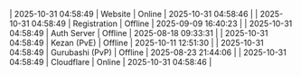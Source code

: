 | 2025-10-31 04:58:49 | Website | Online | 2025-10-31 04:58:46 |
| 2025-10-31 04:58:49 | Registration | Offline | 2025-09-09 16:40:23 |
| 2025-10-31 04:58:49 | Auth Server | Offline | 2025-08-18 09:33:31 |
| 2025-10-31 04:58:49 | Kezan (PvE) | Offline | 2025-10-11 12:51:30 |
| 2025-10-31 04:58:49 | Gurubashi (PvP) | Offline | 2025-08-23 21:44:06 |
| 2025-10-31 04:58:49 | Cloudflare | Online | 2025-10-31 04:58:46 |
